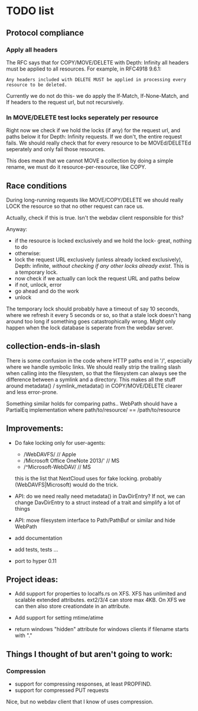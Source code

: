 
# TODO list

## Protocol compliance

### Apply all headers

The RFC says that for COPY/MOVE/DELETE with Depth: Infinity all headers
must be applied to all resources. For example, in RFC4918 9.6.1:

```
Any headers included with DELETE MUST be applied in processing every resource to be deleted.
```

Currently we do not do this- we do apply the If-Match, If-None-Match, and If headers
to the request url, but not recursively.

### In MOVE/DELETE test locks seperately per resource

Right now we check if we hold the locks (if any) for the request url, and paths
below it for Depth: Infinity requests. If we don't, the entire request fails. We
should really check that for every resource to be MOVEd/DELETEd seperately
and only fail those resources.

This does mean that we cannot MOVE a collection by doing a simple rename, we must
do it resource-per-resource, like COPY.

## Race conditions

During long-running requests like MOVE/COPY/DELETE we should really LOCK the resource
so that no other request can race us.

Actually, check if this is true. Isn't the webdav client responsible for this?

Anyway:

- if the resource is locked exclusively and we hold the lock- great, nothing to do
- otherwise:
- lock the request URL exclusively (unless already locked exclusively), Depth: infinite,
  _without checking if any other locks already exist_. This is a temporary lock.
- now check if we actually can lock the request URL and paths below
- if not, unlock, error
- go ahead and do the work
- unlock

The temporary lock should probably have a timeout of say 10 seconds, where we
refresh it every 5 seconds or so, so that a stale lock doesn't hang around
too long if something goes catastrophically wrong. Might only happen when
the lock database is seperate from the webdav server.

## collection-ends-in-slash

There is some confusion in the code where HTTP paths end in '/', especially
where we handle symbolic links. We should really strip the trailing slash
when calling into the filesystem, so that the filesystem can always see
the difference between a symlink and a directory. This makes all the
stuff around metadata() / symlink_metadata() in COPY/MOVE/DELETE clearer
and less error-prone.

Something similar holds for comparing paths.. WebPath should have a
PartialEq implementation where path/to/resource/ == /path/to/resource

## Improvements:

- Do fake locking only for user-agents:

  - /WebDAVFS/					// Apple
  - /Microsoft Office OneNote 2013/'		// MS
  - /^Microsoft-WebDAV/				// MS

  this is the list that NextCloud uses for fake locking.
  probably (WebDAVFS|Microsoft) would do the trick.

- API: do we need really need metadata() in DavDirEntry? If not, we can change
  DavDirEntry to a struct instead of a trait and simplify a lot of things
- API: move filesystem interface to Path/PathBuf or similar and hide WebPath

- add documentation
- add tests, tests ...

- port to hyper 0.11

## Project ideas:

- Add support for properties to localfs.rs on XFS. XFS has unlimited and
  scalable extended attributes. ext2/3/4 can store max 4KB. On XFS we can
  then also store creationdate in an attribute.

- Add support for setting mtime/atime

- return windows "hidden" attribute for windows clients if filename starts with "."

## Things I thought of but aren't going to work:

### Compression

- support for compressing responses, at least PROPFIND.
- support for compressed PUT requests

Nice, but no webdav client that I know of uses compression.

